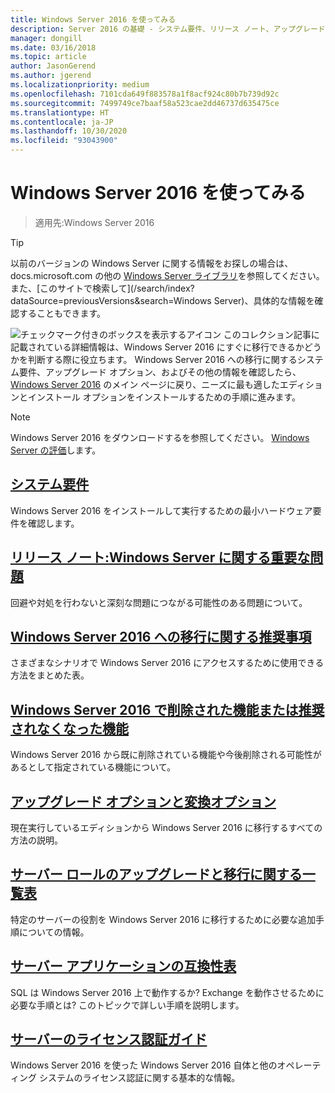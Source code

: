 ```yaml
---
title: Windows Server 2016 を使ってみる
description: Server 2016 の基礎 - システム要件、リリース ノート、アップグレード オプション
manager: dongill
ms.date: 03/16/2018
ms.topic: article
author: JasonGerend
ms.author: jgerend
ms.localizationpriority: medium
ms.openlocfilehash: 7101cda649f883578a1f8acf924c80b7b739d92c
ms.sourcegitcommit: 7499749ce7baaf58a523cae2dd46737d635475ce
ms.translationtype: HT
ms.contentlocale: ja-JP
ms.lasthandoff: 10/30/2020
ms.locfileid: "93043900"
---
```

# <a name="get-started-with-windows-server-2016"></a>Windows Server 2016 を使ってみる

>適用先:Windows Server 2016

> [!TIP]
> 以前のバージョンの Windows Server に関する情報をお探しの場合は、 docs.microsoft.com の他の [Windows Server ライブラリ](/previous-versions/windows/)を参照してください。 また、[このサイトで検索して](/search/index?dataSource=previousVersions&search=Windows Server)、具体的な情報を確認することもできます。

![チェックマーク付きのボックスを表示するアイコン](../media/landing-icons/getstarted.png) このコレクション記事に記載されている詳細情報は、Windows Server 2016 にすぐに移行できるかどうかを判断する際に役立ちます。 Windows Server 2016 への移行に関するシステム要件、アップグレード オプション、およびその他の情報を確認したら、[Windows Server 2016](../index.yml) のメイン ページに戻り、ニーズに最も適したエディションとインストール オプションをインストールするための手順に進みます。

> [!Note]
> Windows Server 2016 をダウンロードするを参照してください。 [Windows Server の評価](https://www.microsoft.com/evalcenter/evaluate-windows-server-2016)します。


## <a name="system-requirements"></a>[システム要件](system-requirements.md)
Windows Server 2016 をインストールして実行するための最小ハードウェア要件を確認します。

## <a name="release-notes-important-issues-in-windows-server"></a>[リリース ノート:Windows Server に関する重要な問題](Windows-Server-2016-GA-Release-Notes.md)
回避や対処を行わないと深刻な問題につながる可能性のある問題について。

## <a name="recommendations-for-moving-to-windows-server-2016"></a>[Windows Server 2016 への移行に関する推奨事項](Recommendations-moving-to-Server2016.md)
さまざまなシナリオで Windows Server 2016 にアクセスするために使用できる方法をまとめた表。

## <a name="features-removed-or-deprecated-in--windows-server-2016"></a>[Windows Server 2016 で削除された機能または推奨されなくなった機能](deprecated-features.md)
Windows Server 2016 から既に削除されている機能や今後削除される可能性があるとして指定されている機能について。

## <a name="upgrade-and-conversion-options"></a>[アップグレード オプションと変換オプション](Supported-Upgrade-Paths.md)
現在実行しているエディションから Windows Server 2016 に移行するすべての方法の説明。

## <a name="server-role-upgrade-and-migration-matrix"></a>[サーバー ロールのアップグレードと移行に関する一覧表](Server-Role-Upgradeability-Table.md)
特定のサーバーの役割を Windows Server 2016 に移行するために必要な追加手順についての情報。

## <a name="server-application-compatibility-table"></a>[サーバー アプリケーションの互換性表](Server-Application-Compatibility.md)
SQL は Windows Server 2016 上で動作するか? Exchange を動作させるために必要な手順とは? このトピックで詳しい手順を説明します。

## <a name="server-activation-guide"></a>[サーバーのライセンス認証ガイド](Server-2016-activation.md)
Windows Server 2016 を使った Windows Server 2016 自体と他のオペレーティング システムのライセンス認証に関する基本的な情報。
